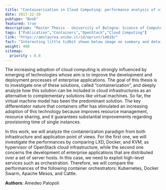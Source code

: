 ```yaml
---
title: "Containerization in Cloud Computing: performance analysis of virtualization architectures"
date: 2017-12-20
pubtype: "Book"
featured: true
description: "Master Thesis - University of Bologna: Science of Computer Engineering"
tags: ["Publication","Containers","OpenStack","Cloud Computing"]
link: "https://amslaurea.unibo.it/id/eprint/14818/"
fact: "Interesting little tidbit shown below image on summary and detail page"
weight: 400
sitemap:
  priority : 0.8
---
```


The increasing adoption of cloud computing is strongly influenced by emerging of technologies whose aim is to improve the development and deployment processes of enterprise applications. The goal of this thesis is to investigate one of these solutions, called “containerization”, and deeply analyze how this solution can be included in cloud infrastructures as an alternative to complementary solutions like virtual machines. So far, the virtual machine model has been the predominant solution. The key differentiator nature that containers offer has stimulated an increasing adoption of this technology because improves resource management, resource sharing, and it guarantees substantial improvements regarding provisioning time of single instances. 

In this work, we will analyze the containerization paradigm from both infrastructure and application point of views. For the first one, we will investigate the performances by comparing LXD, Docker, and KVM, as hypervisor of OpenStack cloud infrastructure, while the second one concerns the development of enterprise applications that are distributed over a set of server hosts. In this case, we need to exploit high-level services such as orchestration. Therefore, we will compare the performances of the following container orchestrators: Kubernetes, Docker Swarm, Apache Mesos, and Cattle.

**Authors**: Amedeo Palopoli
